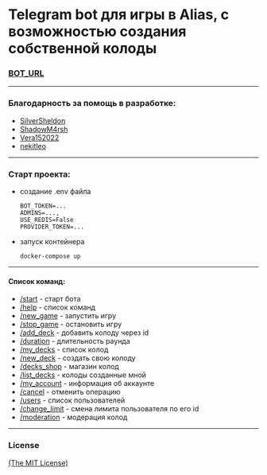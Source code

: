 # Telegram bot для игры в Alias, с возможностью создания собственной колоды

### [BOT_URL](https://t.me/alias_tgbot)

---
### Благодарность за помощь в разработке:
 - [SilverSheldon](https://github.com/SilverSheldon)
 - [ShadowM4rsh](https://github.com/ShadowM4rsh)
 - [Vera152022](https://github.com/Vera152022)
 - [nekitleo](https://github.com/nekitleo)

---
### Cтарт проекта:
- создание .env файла
    ```dotenv
    BOT_TOKEN=...
    ADMINS=...,
    USE_REDIS=False
    PROVIDER_TOKEN=...
   ```
- запуск контейнера
    ```shell
    docker-compose up
    ```
---
#### Список команд:  
- [/start](https://t.me/alias_tgbot) - старт бота  
- [/help](https://t.me/alias_tgbot) - список команд  
- [/new_game](https://t.me/alias_tgbot) - запустить игру  
- [/stop_game](https://t.me/alias_tgbot) - остановить игру  
- [/add_deck](https://t.me/alias_tgbot) - добавить колоду через id  
- [/duration](https://t.me/alias_tgbot) - длительность раунда  
- [/my_decks](https://t.me/alias_tgbot) - список колод  
- [/new_deck](https://t.me/alias_tgbot) - создать свою колоду  
- [/decks_shop](https://t.me/alias_tgbot) - магазин колод  
- [/list_decks](https://t.me/alias_tgbot) - колоды созданные мной  
- [/my_account](https://t.me/alias_tgbot) - информация об аккаунте  
- [/cancel](https://t.me/alias_tgbot) - отменить операцию  
- [/users](https://t.me/alias_tgbot) - список пользователей  
- [/change_limit](https://t.me/alias_tgbot) - смена лимита пользователя по его id  
- [/moderation](https://t.me/alias_tgbot) - модерация колод
---
### License

[(The MIT License)](LICENSE)